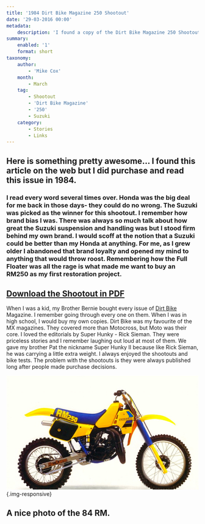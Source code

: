 ```yaml
---
title: '1984 Dirt Bike Magazine 250 Shootout'
date: '29-03-2016 00:00'
metadata:
    description: 'I found a copy of the Dirt Bike Magazine 250 Shootout from 1984.  My bike was the chosen winner'
summary:
    enabled: '1'
    format: short
taxonomy:
    author:
        - 'Mike Cox'
    month:
        - March
    tag:
        - Shootout
        - 'Dirt Bike Magazine'
        - '250'
        - Suzuki
    category:
        - Stories
        - Links
---
```


## Here is something pretty awesome...  I found this article on the web but I did purchase and read this issue in 1984.

### I read every word several times over.  Honda was the big deal for me back in those days- they could do no wrong.  The Suzuki was picked as the winner for this shootout.  I remember how brand bias I was.  There was always so much talk about how great the Suzuki suspension and handling was but I stood firm behind my own brand.  I would scoff at the notion that a Suzuki could be better than my Honda at anything.  For me, as I grew older I abandoned that brand loyalty and opened my mind to anything that would throw roost.  Remembering how the Full Floater was all the rage is what made me want to buy an RM250 as my first restoration project.
  
## [Download the Shootout in PDF](dbikesep84250mxsoot.pdf)

When I was a kid, my Brother Bernie bought every issue of [Dirt Bike](http://dirtbikemagazine.com/) Magazine.  I remember going through every one on them.  When I was in high school, I would buy my own copies. Dirt Bike was my favourite of the MX magazines.  They covered more than Motocross, but Moto was their core.  I loved the editorials by Super Hunky - Rick Sieman.  They were priceless stories and I remember laughing out loud at most of them.  We gave my brother Pat the nickname Super Hunky II because like Rick Sieman, he was carrying a little extra weight.  I always enjoyed the shootouts and bike tests.  The problem with the shootouts is they were always published long after people made purchase decisions.

![The RM](csteel97_7.jpg){.img-responsive}
## A nice photo of the 84 RM. 